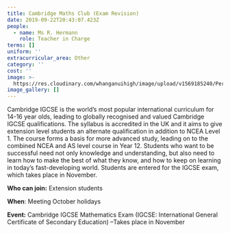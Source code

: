 ```yaml
---
title: Cambridge Maths Club (Exam Revision)
date: 2019-09-22T20:43:07.423Z
people:
  - name: Ms R. Hermann
    role: Teacher in Charge
terms: []
uniform: ''
extracurricular_area: Other
category: ''
cost: ''
image: >-
  https://res.cloudinary.com/whanganuihigh/image/upload/v1569185240/Performing%20Arts/Cambridge_Exams.jpg
image_gallery: []
---
```

Cambridge IGCSE is the world’s most popular international curriculum for 14-16 year olds, leading to globally recognised and valued Cambridge IGCSE qualifications. The syllabus is accredited in the UK and it aims to give extension level students an alternate qualification in addition to NCEA Level 1. The course forms a basis for more advanced study, leading on to the combined NCEA and AS level course in Year 12. Students who want to be successful need not only knowledge and understanding, but also need to learn how to make the best of what they know, and how to keep on learning in today’s fast-developing world. Students are entered for the IGCSE exam, which takes place in November.

**Who can join:** Extension students

**When**: Meeting October holidays

**Event:** Cambridge IGCSE Mathematics Exam (IGCSE: International General Certificate of Secondary Education) –Takes place in November
